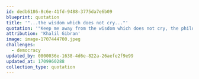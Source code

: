 ```yaml
---
id: dedb6186-8c6e-41fd-9488-3775da7e6b09
blueprint: quotation
title: '"...the wisdom which does not cry..."'
quotation: '"Keep me away from the wisdom which does not cry, the philosophy which does not laugh, and the greatness which does not bow before children."'
attribution: 'Khalil Gibran'
image: image-1707444700.jpeg
challenges:
  - democracy
updated_by: 0800036e-1638-4d6e-822a-26aefe2f9e99
updated_at: 1709960288
collection_type: quotation
---
```

